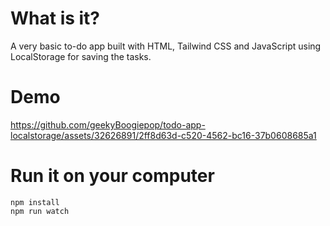 # What is it?
A very basic to-do app built with HTML, Tailwind CSS and JavaScript using LocalStorage for saving the tasks.

# Demo
https://github.com/geekyBoogiepop/todo-app-localstorage/assets/32626891/2ff8d63d-c520-4562-bc16-37b0608685a1

# Run it on your computer
```
npm install
npm run watch
```

